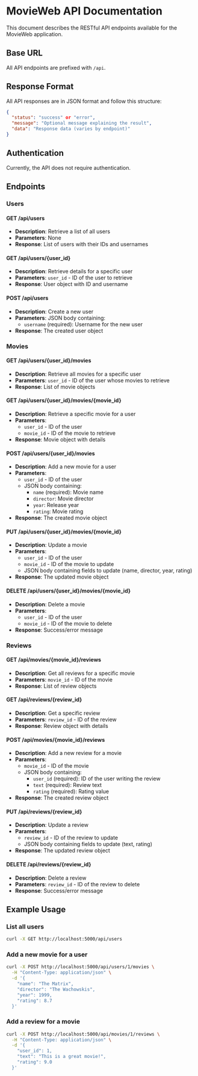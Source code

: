 # MovieWeb API Documentation

This document describes the RESTful API endpoints available for the MovieWeb application.

## Base URL

All API endpoints are prefixed with `/api`.

## Response Format

All API responses are in JSON format and follow this structure:

```json
{
  "status": "success" or "error",
  "message": "Optional message explaining the result",
  "data": "Response data (varies by endpoint)"
}
```

## Authentication

Currently, the API does not require authentication.

## Endpoints

### Users

#### GET /api/users
- **Description**: Retrieve a list of all users
- **Parameters**: None
- **Response**: List of users with their IDs and usernames

#### GET /api/users/{user_id}
- **Description**: Retrieve details for a specific user
- **Parameters**: `user_id` - ID of the user to retrieve
- **Response**: User object with ID and username

#### POST /api/users
- **Description**: Create a new user
- **Parameters**: JSON body containing:
  - `username` (required): Username for the new user
- **Response**: The created user object

### Movies

#### GET /api/users/{user_id}/movies
- **Description**: Retrieve all movies for a specific user
- **Parameters**: `user_id` - ID of the user whose movies to retrieve
- **Response**: List of movie objects

#### GET /api/users/{user_id}/movies/{movie_id}
- **Description**: Retrieve a specific movie for a user
- **Parameters**:
  - `user_id` - ID of the user
  - `movie_id` - ID of the movie to retrieve
- **Response**: Movie object with details

#### POST /api/users/{user_id}/movies
- **Description**: Add a new movie for a user
- **Parameters**:
  - `user_id` - ID of the user
  - JSON body containing:
    - `name` (required): Movie name
    - `director`: Movie director
    - `year`: Release year
    - `rating`: Movie rating
- **Response**: The created movie object

#### PUT /api/users/{user_id}/movies/{movie_id}
- **Description**: Update a movie
- **Parameters**:
  - `user_id` - ID of the user
  - `movie_id` - ID of the movie to update
  - JSON body containing fields to update (name, director, year, rating)
- **Response**: The updated movie object

#### DELETE /api/users/{user_id}/movies/{movie_id}
- **Description**: Delete a movie
- **Parameters**:
  - `user_id` - ID of the user
  - `movie_id` - ID of the movie to delete
- **Response**: Success/error message

### Reviews

#### GET /api/movies/{movie_id}/reviews
- **Description**: Get all reviews for a specific movie
- **Parameters**: `movie_id` - ID of the movie
- **Response**: List of review objects

#### GET /api/reviews/{review_id}
- **Description**: Get a specific review
- **Parameters**: `review_id` - ID of the review
- **Response**: Review object with details

#### POST /api/movies/{movie_id}/reviews
- **Description**: Add a new review for a movie
- **Parameters**:
  - `movie_id` - ID of the movie
  - JSON body containing:
    - `user_id` (required): ID of the user writing the review
    - `text` (required): Review text
    - `rating` (required): Rating value
- **Response**: The created review object

#### PUT /api/reviews/{review_id}
- **Description**: Update a review
- **Parameters**:
  - `review_id` - ID of the review to update
  - JSON body containing fields to update (text, rating)
- **Response**: The updated review object

#### DELETE /api/reviews/{review_id}
- **Description**: Delete a review
- **Parameters**: `review_id` - ID of the review to delete
- **Response**: Success/error message

## Example Usage

### List all users

```bash
curl -X GET http://localhost:5000/api/users
```

### Add a new movie for a user

```bash
curl -X POST http://localhost:5000/api/users/1/movies \
  -H "Content-Type: application/json" \
  -d '{
    "name": "The Matrix",
    "director": "The Wachowskis",
    "year": 1999,
    "rating": 8.7
  }'
```

### Add a review for a movie

```bash
curl -X POST http://localhost:5000/api/movies/1/reviews \
  -H "Content-Type: application/json" \
  -d '{
    "user_id": 1,
    "text": "This is a great movie!",
    "rating": 9.0
  }'
```